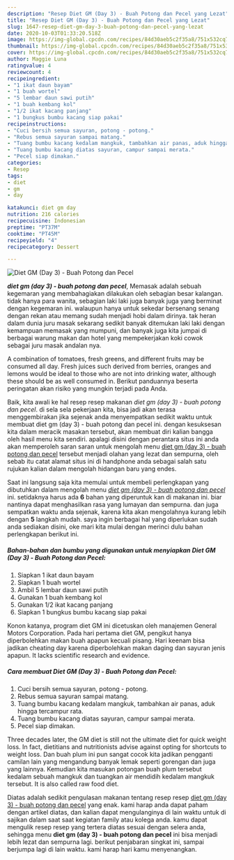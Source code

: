 ```yaml
---
description: "Resep Diet GM (Day 3) - Buah Potong dan Pecel yang Lezat"
title: "Resep Diet GM (Day 3) - Buah Potong dan Pecel yang Lezat"
slug: 1647-resep-diet-gm-day-3-buah-potong-dan-pecel-yang-lezat
date: 2020-10-03T01:33:20.518Z
image: https://img-global.cpcdn.com/recipes/84d30aeb5c2f35a8/751x532cq70/diet-gm-day-3-buah-potong-dan-pecel-foto-resep-utama.jpg
thumbnail: https://img-global.cpcdn.com/recipes/84d30aeb5c2f35a8/751x532cq70/diet-gm-day-3-buah-potong-dan-pecel-foto-resep-utama.jpg
cover: https://img-global.cpcdn.com/recipes/84d30aeb5c2f35a8/751x532cq70/diet-gm-day-3-buah-potong-dan-pecel-foto-resep-utama.jpg
author: Maggie Luna
ratingvalue: 4
reviewcount: 4
recipeingredient:
- "1 ikat daun bayam"
- "1 buah wortel"
- "5 lembar daun sawi putih"
- "1 buah kembang kol"
- "1/2 ikat kacang panjang"
- "1 bungkus bumbu kacang siap pakai"
recipeinstructions:
- "Cuci bersih semua sayuran, potong - potong."
- "Rebus semua sayuran sampai matang."
- "Tuang bumbu kacang kedalam mangkuk, tambahkan air panas, aduk hingga tercampur rata."
- "Tuang bumbu kacang diatas sayuran, campur sampai merata."
- "Pecel siap dimakan."
categories:
- Resep
tags:
- diet
- gm
- day

katakunci: diet gm day 
nutrition: 216 calories
recipecuisine: Indonesian
preptime: "PT37M"
cooktime: "PT45M"
recipeyield: "4"
recipecategory: Dessert

---
```



![Diet GM (Day 3) - Buah Potong dan Pecel](https://img-global.cpcdn.com/recipes/84d30aeb5c2f35a8/751x532cq70/diet-gm-day-3-buah-potong-dan-pecel-foto-resep-utama.jpg)

<b><i>diet gm (day 3) - buah potong dan pecel</i></b>, Memasak adalah sebuah kegemaran yang membahagiakan dilakukan oleh sebagian besar kalangan. tidak hanya para wanita, sebagian laki laki juga banyak juga yang berminat dengan kegemaran ini. walaupun hanya untuk sekedar bersenang senang dengan rekan atau memang sudah menjadi hobi dalam dirinya. tak heran dalam dunia juru masak sekarang sedikit banyak ditemukan laki laki dengan kemampuan memasak yang mumpuni, dan banyak juga kita jumpai di berbagai warung makan dan hotel yang mempekerjakan koki cowok sebagai juru masak andalan nya.

A combination of tomatoes, fresh greens, and different fruits may be consumed all day. Fresh juices such derived from berries, oranges and lemons would be ideal to those who are not into drinking water, although these should be as well consumed in. Berikut panduannya beserta peringatan akan risiko yang mungkin terjadi pada Anda.

Baik, kita awali ke hal resep resep makanan <i>diet gm (day 3) - buah potong dan pecel</i>. di sela sela pekerjaan kita, bisa jadi akan terasa menggembirakan jika sejenak anda menyempatkan sedikit waktu untuk membuat diet gm (day 3) - buah potong dan pecel ini. dengan kesuksesan kita dalam meracik masakan tersebut, akan membuat diri kalian bangga oleh hasil menu kita sendiri. apalagi disini dengan perantara situs ini anda akan memperoleh saran saran untuk mengolah menu <u>diet gm (day 3) - buah potong dan pecel</u> tersebut menjadi olahan yang lezat dan sempurna, oleh sebab itu catat alamat situs ini di handphone anda sebagai salah satu rujukan kalian dalam mengolah hidangan baru yang endes.


Saat ini langsung saja kita memulai untuk membeli perlengkapan yang dibutuhkan dalam mengolah menu <u><i>diet gm (day 3) - buah potong dan pecel</i></u> ini. setidaknya harus ada <b>6</b> bahan yang diperuntuk kan di makanan ini. biar nantinya dapat menghasilkan rasa yang lumayan dan sempurna. dan juga sempatkan waktu anda sejenak, karena kita akan mengolahnya kurang lebih dengan <b>5</b> langkah mudah. saya ingin berbagai hal yang diperlukan sudah anda sediakan disini, oke mari kita mulai dengan merinci dulu bahan perlengkapan berikut ini.

<!--inarticleads1-->

##### Bahan-bahan dan bumbu yang digunakan untuk menyiapkan Diet GM (Day 3) - Buah Potong dan Pecel:

1. Siapkan 1 ikat daun bayam
1. Siapkan 1 buah wortel
1. Ambil 5 lembar daun sawi putih
1. Gunakan 1 buah kembang kol
1. Gunakan 1/2 ikat kacang panjang
1. Siapkan 1 bungkus bumbu kacang siap pakai


Konon katanya, program diet GM ini dicetuskan oleh manajemen General Motors Corporation. Pada hari pertama diet GM, pengikut hanya diperbolehkan makan buah apapun kecuali pisang. Hari keenam bisa jadikan cheating day karena diperbolehkan makan daging dan sayuran jenis apapun. It lacks scientific research and evidence. 

<!--inarticleads2-->

##### Cara membuat Diet GM (Day 3) - Buah Potong dan Pecel:

1. Cuci bersih semua sayuran, potong - potong.
1. Rebus semua sayuran sampai matang.
1. Tuang bumbu kacang kedalam mangkuk, tambahkan air panas, aduk hingga tercampur rata.
1. Tuang bumbu kacang diatas sayuran, campur sampai merata.
1. Pecel siap dimakan.


Three decades later, the GM diet is still not the ultimate diet for quick weight loss. In fact, dietitians and nutritionists advise against opting for shortcuts to weight loss. Dan buah plum ini pun sangat cocok kita jadikan pengganti camilan lain yang mengandung banyak lemak seperti gorengan dan juga yang lainnya. Kemudian kita masukan potongan buah plum tersebut kedalam sebuah mangkuk dan tuangkan air mendidih kedalam mangkuk tersebut. It is also called raw food diet. 

Diatas adalah sedikit pengulasan makanan tentang resep resep <u>diet gm (day 3) - buah potong dan pecel</u> yang enak. kami harap anda dapat paham dengan artikel diatas, dan kalian dapat mengulanginya di lain waktu untuk di sajikan dalam saat saat kegiatan family atau kolega anda. kamu dapat mengulik resep resep yang tertera diatas sesuai dengan selera anda, sehingga menu <b>diet gm (day 3) - buah potong dan pecel</b> ini bisa menjadi lebih lezat dan sempurna lagi. berikut penjabaran singkat ini, sampai berjumpa lagi di lain waktu. kami harap hari kamu menyenangkan.
